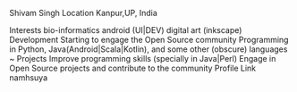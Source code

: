 Shivam Singh
Location
Kanpur,UP, India

Interests
bio-informatics
android (UI|DEV)
digital art (inkscape)
Development
Starting to engage the Open Source community
Programming in Python, Java(Android|Scala|Kotlin), and some other (obscure) languages ~
Projects
Improve programming skills (specially in Java|Perl)
Engage in Open Source projects and contribute to the community
Profile Link
namhsuya
